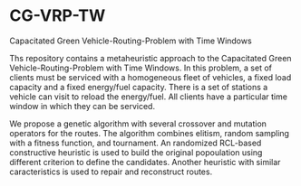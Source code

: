 # CG-VRP-TW
Capacitated Green Vehicle-Routing-Problem with Time Windows

Ths repository contains a metaheuristic approach to the Capacitated Green Vehicle-Routing-Problem with Time Windows. In this problem, a set of clients must be serviced with a homogeneous fleet of vehicles, a fixed load capacity and a fixed energy/fuel capacity. There is a set of stations a vehicle can visit to reload the energy/fuel. All clients have a particular time window in which they can be serviced.

We propose a genetic algorithm with several crossover and mutation operators for the routes. The algorithm combines elitism, random sampling with a fitness function, and tournament. An randomized RCL-based constructive heuristic is used to build the original popoulation using different criterion to define the candidates. Another heuristic with similar caracteristics is used to repair and reconstruct routes. 

